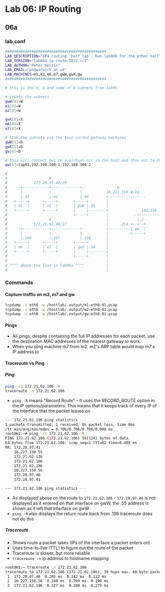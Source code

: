 # Lab 06: IP Routing

## 06a
### lab.conf
``` sh
##############################################
LAB_DESCRIPTION="IP4 routing 'half lab'. Run lab06b for the other half"
LAB_VERSION="lab06a-ip-route.2022.rc2"
LAB_AUTHOR="Peter Norris"
LAB_EMAIL="pn@warwick.ac.uk"
LAB_MACHINES=m1,m2,m6,m7,gwW,gwX,gw
##############################################

# this is the W, X and some of D subnets from lab05

# create the subnets
gwW[0]=W
m1[0]=W
m2[0]=W

gwX[0]=X
m6[0]=X
m7[0]=X

# link the subnets via the twin carded gateway machines
gwW[1]=D
gwX[1]=D
gw[0]=D

# this will connect gw1 to a virtual nic in the host and thus out to the internet
gw[1]=tap01,192.168.100.1,192.168.100.2

#
#                   W
#            172.28.97.40/29
#    --+------------+-------------+--              D
#      |            |             |           10.227.150.0/24
#      |.41         |.42          |.46        +-----------------
#   +-----+      +-----+       +-----+        |
#   | m1  |      | m2  |       | gwW |.55     |
#   +-----+      +-----+       |     |--------+               192.168.100.0/24
#                              +-----+        |           --+-----------------+-- -
#                   X                         |             |.2             .1|
#            172.21.62.96/27                  |     .254 +--+--+          +---+---+
#    --+------------+-------------+--         +----------| gw  |          |  host |
#      |            |             |           |          +-----+          +---+---+
#      |.106        |.107         |.126       |                               |
#   +-----+      +-----+       +-----+        |                               +-- >>> Internet >>>
#   | m6  |      | m7  |       | gwX |.56     |
#   +-----+      +-----+       |     |--------+
#                              +-----+        |
#                                             |
# ^^^^ above the line is lab06a ^^^^          | 
#                                             |
```

### Commands
#### Capture traffic on m2, m7 and gw
```sh
tcpdump -i eth0 -w /hostlab/.output/m1-eth0-01.pcap
tcpdump -i eth0 -w /hostlab/.output/m2-eth0-01.pcap
tcpdump -i eth0 -w /hostlab/.output/gw-eth0-01.pcap
```

#### Pings
- All pings, despite containing the full IP addresses for each packet, use the destination MAC addresses of the nearest gateway to work. 
- When you ping machine m7 from m2. m2's ARP table would map m7's IP address to 


#### Traceroute vs Ping
##### Ping
```sh
ping -c1 172.21.62.106 -R
traceroute -n 172.21.62.106
```
- `ping -R` means "Record Route" - It uses the RECORD_ROUTE option in the IP options/parameters. This means that it keeps track of every IP of the interface that the packet leaves on

``` sh
--- 172.21.62.106 ping statistics ---
1 packets transmitted, 1 received, 0% packet loss, time 0ms
rtt min/avg/max/mdev = 0.706/0.706/0.706/0.000 ms
root@m1:~# ping -c1 172.21.62.106 -R
PING 172.21.62.106 (172.21.62.106) 56(124) bytes of data.
64 bytes from 172.21.62.106: icmp_seq=1 ttl=62 time=0.408 ms
RR: 172.28.97.41
	10.227.150.55
	172.21.62.126
	172.21.62.106
	172.21.62.106
	10.227.150.56
	172.28.97.46
	172.28.97.41

--- 172.21.62.106 ping statistics ---
```

- As displayed above on the route to `172.21.62.106`  -  `172.28.97.46` is not displayed as it entered on that interface on gwW, the .55 address is shown as it left that interface on gwW
- `ping -R` also displays the return route back from .106 traceroute does not do this

##### Traceroute
- Shows route a packet takes (IPs of the interface a packet enters on)
- Uses time-to-live (TTL) to figure out the route of the packet
- Traceroute is slower, but more reliable 
- `traceroute -n` ip address to hostname mapping 

``` sh
root@m1:~ traceroute -n 172.21.62.106
traceroute to 172.21.62.106 (172.21.62.106), 30 hops max, 60 byte packets
 1  172.28.97.46  0.205 ms  0.142 ms  0.122 ms
 2  10.227.150.56  0.248 ms  0.209 ms  0.190 ms
 3  172.21.62.106  0.327 ms  0.280 ms  0.279 ms
```

